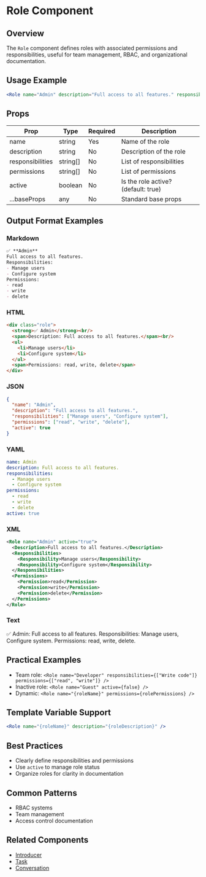 # Role Component

## Overview
The `Role` component defines roles with associated permissions and responsibilities, useful for team management, RBAC, and organizational documentation.

## Usage Example
```jsx
<Role name="Admin" description="Full access to all features." responsibilities={["Manage users", "Configure system"]} permissions={["read", "write", "delete"]} active={true} />
```

## Props
| Prop            | Type        | Required | Description                                         |
|-----------------|-------------|----------|-----------------------------------------------------|
| name            | string      | Yes      | Name of the role                                    |
| description     | string      | No       | Description of the role                             |
| responsibilities| string[]    | No       | List of responsibilities                            |
| permissions     | string[]    | No       | List of permissions                                 |
| active          | boolean     | No       | Is the role active? (default: true)                 |
| ...baseProps    | any         | No       | Standard base props                                 |

## Output Format Examples
### Markdown
```markdown
✅ **Admin**
Full access to all features.
Responsibilities:
- Manage users
- Configure system
Permissions:
- read
- write
- delete
```
### HTML
```html
<div class="role">
  <strong>✅ Admin</strong><br/>
  <span>Description: Full access to all features.</span><br/>
  <ul>
    <li>Manage users</li>
    <li>Configure system</li>
  </ul>
  <span>Permissions: read, write, delete</span>
</div>
```
### JSON
```json
{
  "name": "Admin",
  "description": "Full access to all features.",
  "responsibilities": ["Manage users", "Configure system"],
  "permissions": ["read", "write", "delete"],
  "active": true
}
```
### YAML
```yaml
name: Admin
description: Full access to all features.
responsibilities:
  - Manage users
  - Configure system
permissions:
  - read
  - write
  - delete
active: true
```
### XML
```xml
<Role name="Admin" active="true">
  <Description>Full access to all features.</Description>
  <Responsibilities>
    <Responsibility>Manage users</Responsibility>
    <Responsibility>Configure system</Responsibility>
  </Responsibilities>
  <Permissions>
    <Permission>read</Permission>
    <Permission>write</Permission>
    <Permission>delete</Permission>
  </Permissions>
</Role>
```
### Text
✅ Admin: Full access to all features. Responsibilities: Manage users, Configure system. Permissions: read, write, delete.

## Practical Examples
- Team role: `<Role name="Developer" responsibilities={["Write code"]} permissions={["read", "write"]} />`
- Inactive role: `<Role name="Guest" active={false} />`
- Dynamic: `<Role name="{roleName}" permissions={rolePermissions} />`

## Template Variable Support
```jsx
<Role name="{roleName}" description="{roleDescription}" />
```

## Best Practices
- Clearly define responsibilities and permissions
- Use `active` to manage role status
- Organize roles for clarity in documentation

## Common Patterns
- RBAC systems
- Team management
- Access control documentation

## Related Components
- [Introducer](./Introducer.md)
- [Task](./Task.md)
- [Conversation](./Conversation.md)
